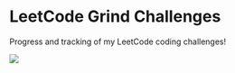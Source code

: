 # LeetCode Grind Challenges
Progress and tracking of my LeetCode coding challenges!



![](https://leetcard.jacoblin.cool/aliuCS?theme=light,unicorn)
